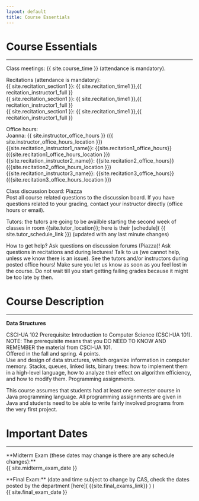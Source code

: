 ```yaml
---
layout: default
title: Course Essentials
---
```


# Course Essentials
---


<p class="hang" markdown="1"><span class="emph">Class meetings:</span> {{ site.course_time }}
(attendance is mandatory).</p>

<p class="hang" markdown="1"><span class="emph">Recitations (attendance is mandatory):</span> <br>
{{ site.recitation_section1 }}: {{ site.recitation_time1 }},{{ recitation_instructor1_full }} <br>
{{ site.recitation_section1 }}: {{ site.recitation_time1 }},{{ recitation_instructor1_full }} <br>
{{ site.recitation_section1 }}: {{ site.recitation_time1 }},{{ recitation_instructor1_full }}
</p>

<p class="hang" markdown="1"><span class="emph">Office hours:</span> <br>
<span class="name">Joanna:</span>
{{ site.instructor_office_hours }} ({{ site.instructor_office_hours_location }})
<br>
<span class="name">{{site.recitation_instructor1_name}}:</span> {{site.recitation1_office_hours}} ({{site.recitation1_office_hours_location }})
<br>
<span class="name">{{site.recitation_instructor2_name}}:</span> {{site.recitation2_office_hours}} ({{site.recitation2_office_hours_location }})
<br>
<span class="name">{{site.recitation_instructor3_name}}:</span> {{site.recitation3_office_hours}} ({{site.recitation3_office_hours_location }}) 
</p>


<p class="hang" markdown="1"><span class="emph">Class discussion board:</span> Piazza <br>
Post all course related questions to the discussion board. If you have questions
related to your grading, contact your instructor directly (office hours or email).
</p>

<p class="hang" markdown="1"><span class="emph">Tutors:</span>  the tutors are going to be availble starting
the second week of classes in room {{site.tutor_location}}; here is their [schedule]( {{ site.tutor_schedule_link }}) (updated with any last minute changes)
</p>


<p class="hang" markdown="1"><span class="emph">How to get help?</span>
Ask questions on discussion forums (Piazza)! Ask questions in recitations and during lectures!
Talk to us (we cannot help, unless we know there is an issue).
See the tutors and/or instructors during posted office hours!
Make sure you let us know as soon as you feel lost in the course. Do not wait till you
start getting failing grades because it might be too late by then.
</p>



# Course Description
---
**Data Structures**

CSCI-UA 102 Prerequisite: Introduction to Computer Science (CSCI-UA 101). <br>
NOTE: The prerequisite means that you DO NEED TO KNOW AND REMEMBER the material from CSCI-UA 101.<br>
Offered in the fall and spring. 4 points.<br>
Use and design of data structures, which organize information in
computer memory. Stacks, queues, linked lists, binary trees:
how to implement them in a high-level language, how to analyze their
effect on algorithm efficiency, and how to modify them.
Programming assignments.<br>

This course assumes that students had at least one semester course in Java programming language.
All programming assignments are given in Java and students need to be able to write fairly involved
programs from the very first project.

# Important Dates
---

<p class="hang" markdown="1"> **Midterm Exam (these dates may change is there are any schedule changes):** <br>
{{ site.midterm_exam_date }}
</p>
<p class="hang" markdown="1"> **Final Exam:**
(date and time subject to change by CAS, check the dates posted by the department
[here]( {{site.final_exams_link}} ) ) <br>
{{ site.final_exam_date }}


<br>
<br>
